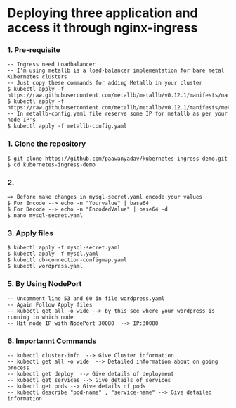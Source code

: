 # Deploying three application and access it through nginx-ingress


### 1. Pre-requisite
    -- Ingress need Loadbalancer 
    -- I'm using metallb is a load-balancer implementation for bare metal Kubernetes clusters
    -- Just copy these commands for adding Metallb in your cluster
    $ kubectl apply -f https://raw.githubusercontent.com/metallb/metallb/v0.12.1/manifests/namespace.yaml
    $ kubectl apply -f https://raw.githubusercontent.com/metallb/metallb/v0.12.1/manifests/metallb.yaml
    -- In metallb-config.yaml file reserve some IP for metallb as per your node IP's
    $ kubectl apply -f metallb-config.yaml

### 1. Clone the repository
    $ git clone https://github.com/paawanyadav/kubernetes-ingress-demo.git
    $ cd kubernetes-ingress-demo

### 2.  
    => Before make changes in mysql-secret.yaml encode your values
    $ For Encode --> echo -n "Yourvalue" | base64
    $ For Decode --> echo -n "EncodedValue" | base64 -d
    $ nano mysql-secret.yaml

### 3. Apply files 
    $ kubectl apply -f mysql-secret.yaml
    $ kubectl apply -f mysql.yaml
    $ kubectl db-connection-configmap.yaml
    $ kubectl wordpress.yaml

### 5. By Using NodePort
    -- Uncomment line 53 and 60 in file wordpress.yaml
    -- Again Follow Apply files 
    -- kubectl get all -o wide --> by this see where your wordpress is running in which node 
    -- Hit node IP with NodePort 30080  --> IP:30080

### 6. Importannt Commands
    -- kubectl cluster-info  --> Give Cluster information
    -- kubectl get all -o wide  --> Detailed information about on going process
    -- kubectl get deploy  --> Give details of deployment
    -- kubectl get services --> Give details of services
    -- kubectl get pods --> Give details of pods
    -- kubectl describe "pod-name" , "service-name" --> Give detailed information
